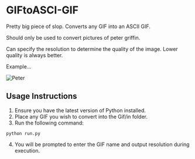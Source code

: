 # GIFtoASCI-GIF

Pretty big piece of slop. Converts any GIF into an ASCII GIF.

Should only be used to convert pictures of peter griffin.

Can specify the resolution to determine the quality of the image. Lower quality is always better.

Example...

![Peter](https://github.com/StevenNaliwajka/PeterGif/blob/main/GIf/out/output.gif)


## Usage Instructions

1) Ensure you have the latest version of Python installed.
2) Place any GIF you wish to convert into the Gif/in folder.
3) Run the following command:
```angular2html
python run.py
```
4) You will be prompted to enter the GIF name and output resolution during execution.